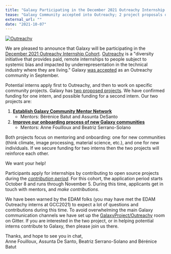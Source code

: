 ```yaml
---
title: "Galaxy Participating in the December 2021 Outreachy Internship Cohort"
tease: "Galaxy Community accepted into Outreachy; 2 project proposals open"
external_url: ""
date: "2021-10-07"
---
```


<div class="float-right" style="max-width: 16rem;">

[![Outreachy](/images/logos/outreachy-logo.svg)](https://www.outreachy.org/)

</div>

We are pleased to announce that Galaxy will be participating in the [December 2021 Outreachy Internship Cohort](https://www.outreachy.org/blog/2021-08-13/december-2021-initial-applications-open/).  [Outreachy](https://www.outreachy.org/) is a "diversity initiative that provides paid, remote internships to people subject to systemic bias and impacted by underrepresentation in the technical industry where they are living."  Galaxy [was accepted](https://www.outreachy.org/outreachy-december-2021-internship-round/communities/galaxy-community/) as an Outreachy community in September.  

Potential interns apply first to Outreachy, and then to work on specific community projects.  Galaxy has [two proposed projects](https://www.outreachy.org/apply/project-selection/#galaxy-community).  We have confirmed funding for one intern, and possible funding for a second intern.  Our two projects are:

1. **[Establish Galaxy Community Mentor Network](https://www.outreachy.org/outreachy-december-2021-internship-round/communities/galaxy-community/#establish-galaxy-community-mentor-network)**
   * Mentors: Bérénice Batut and Assunta DeSanto
2. **[Improve our onboarding process of new Galaxy communities](https://www.outreachy.org/outreachy-december-2021-internship-round/communities/galaxy-community/#improve-our-onboarding-process-of-new-galaxy-commu)**
   * Mentors: Anne Fouilloux and Beatriz Serrano-Solano

Both projects focus on mentoring and onboarding: one for new communities (think climate, image processing, material science, etc.), and one for new individuals. If we secure funding for two interns then the two projects will reinforce each other.

<div class="h2">We want your help!</div>

Participants apply for internships by contributing to open source projects during the *[contribution period](https://www.outreachy.org/docs/applicant/#application-period).*  For this cohort, the application period starts October 8 and runs through November 5.  During this time, applicants get in touch with mentors, and *make contributions*.

We have been warned by the EDAM folks (you may have met the EDAM Outreachy interns at GCC2021) to expect a lot of questions and contributions during this time. To avoid overwhelming the main Galaxy communication channels we have set up the [GalaxyProject/Outreachy](https://gitter.im/galaxyproject/Outreachy) room on Gitter.  If you are interested in the two project, or in helping potential interns contribute to Galaxy, then please join us there.

Thanks, and hope to see you in chat,<br />
Anne Fouilloux, Assunta De Santo, Beatriz Serrano-Solano and Bérénice Batut
